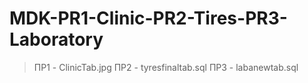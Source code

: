 # MDK-PR1-Clinic-PR2-Tires-PR3-Laboratory
>ПР1 - ClinicTab.jpg
>ПР2 - tyresfinaltab.sql
>ПР3 - labanewtab.sql
